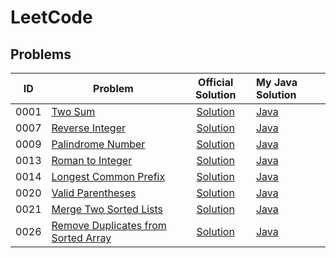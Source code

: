 # LeetCode

## Problems
| ID | Problem | Official Solution | My Java Solution |
| --- | --- | :---: | :--- |
| 0001 | [Two Sum](https://leetcode.com/problems/two-sum/) | [Solution](https://leetcode.com/problems/two-sum/solution/) | [Java](0001-two-sum/) |
| 0007 | [Reverse Integer](https://leetcode.com/problems/reverse-integer/) | [Solution](https://leetcode.com/problems/reverse-integer/solution/) | [Java](0007-reverse-integer/) |
| 0009 | [Palindrome Number](https://leetcode.com/problems/palindrome-number/) | [Solution](https://leetcode.com/problems/palindrome-number/solution/) | [Java](0009-palindrome-number/) |
| 0013 | [Roman to Integer](https://leetcode.com/problems/roman-to-integer/) | [Solution](https://leetcode.com/problems/roman-to-integer/) | [Java](0013-roman-to-integer/) |
| 0014 | [Longest Common Prefix](https://leetcode.com/problems/longest-common-prefix/) | [Solution](https://leetcode.com/problems/longest-common-prefix/solution/) | [Java](0014-longest-common-prefix/) |
| 0020 | [Valid Parentheses](https://leetcode.com/problems/valid-parentheses/) | [Solution](https://leetcode.com/problems/valid-parentheses/solution/) | [Java](0020-valid-parentheses/) |
| 0021 | [Merge Two Sorted Lists](https://leetcode.com/problems/merge-two-sorted-lists/) | [Solution](https://leetcode.com/problems/merge-two-sorted-lists/) | [Java](0021-merge-two-sorted-lists/) |
| 0026 | [Remove Duplicates from Sorted Array](https://leetcode.com/problems/remove-duplicates-from-sorted-array/) | [Solution](https://leetcode.com/problems/remove-duplicates-from-sorted-array/submissions/) | [Java](0026-remove-duplicates-from-sorted-array/) |
